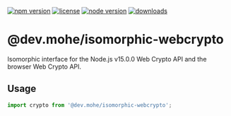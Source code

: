<!-- SPDX-License-Identifier: Unlicense -->

[![npm version](https://img.shields.io/npm/v/@dev.mohe/isomorphic-webcrypto?logo=isomorphic-webcrypto)](https://www.npmjs.com/package/@dev.mohe/isomorphic-webcrypto)
[![license](https://img.shields.io/npm/l/@dev.mohe/isomorphic-webcrypto)](https://www.npmjs.com/package/@dev.mohe/isomorphic-webcrypto)
[![node version](https://img.shields.io/node/v/@dev.mohe/isomorphic-webcrypto)](https://www.npmjs.com/package/@dev.mohe/isomorphic-webcrypto)
[![downloads](https://img.shields.io/npm/dt/@dev.mohe/isomorphic-webcrypto)](https://www.npmjs.com/package/@dev.mohe/isomorphic-webcrypto)

# @dev.mohe/isomorphic-webcrypto

Isomorphic interface for the Node.js v15.0.0 Web Crypto API and the browser Web Crypto API.

## Usage

```javascript
import crypto from '@dev.mohe/isomorphic-webcrypto';
```
